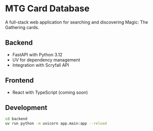 # MTG Card Database

A full-stack web application for searching and discovering Magic: The Gathering cards.

## Backend
- FastAPI with Python 3.12
- UV for dependency management
- Integration with Scryfall API

## Frontend
- React with TypeScript (coming soon)

## Development
```bash
cd backend
uv run python -m uvicorn app.main:app --reload
